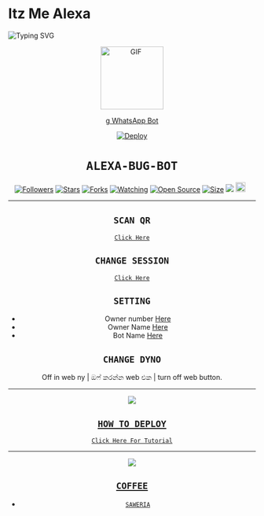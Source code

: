 # Itz Me Alexa

<img
        src="https://readme-typing-svg.herokuapp.com/?size=30&width=800&lines=Click+On+The+Gif+To+Install+The+Bot."
            alt="Typing SVG"
        />
    </a>
</p>
<div align="center">
  <p align="center">
  <a href="https://youtu.be/BcMIibIUmHc"><img src="https://media.giphy.com/media/Uhl43Qa5QbhKglX8DX/giphy.gif" alt="GIF" width="128" height="128"/>
</p>g
WhatsApp Bot

[![Deploy](https://www.herokucdn.com/deploy/button.svg)](https://heroku.com/deploy?template=https://github.com/Shadow-Sir6/Itz-Me-Alexa)
# ```ALEXA-BUG-BOT```
<p align="center">
<a href="https://github.com/Shadow-Sir6/followers"><img title="Followers" src="https://img.shields.io/github/followers/Shadow-Sir6?color=red&style=flat-square"></a>
<a href="https://github.com/Shadow-Sir6/Queen-Alexa/stargazers/"><img title="Stars" src="https://img.shields.io/github/stars/Shadow-Sir6/bug-bot?color=blue&style=flat-square"></a>
<a href="https://github.com/Shadow-Sir6/Queen-Alexa/network/members"><img title="Forks" src="https://img.shields.io/github/forks/Shadow-Sir6/bug-bot?color=red&style=flat-square"></a>
<a href="https://github.com/Shadow-Sir6/Queen-Alexa/watchers"><img title="Watching" src="https://img.shields.io/github/watchers/Shadow-Sir6/bug-bot?label=Watchers&color=blue&style=flat-square"></a>
<a href="https://github.com/Shadow-Sir6/Queen-Alexa"><img title="Open Source" src="https://badges.frapsoft.com/os/v2/open-source.svg?v=103"></a>
<a href="https://github.com/Shadow-Sir6/Queen-Alexa/"><img title="Size" src="https://img.shields.io/github/repo-size/zeeoneofc/Alphabot7?style=flat-square&color=green"></a>
<a href="https://hits.seeyoufarm.com"><img src="https://hits.seeyoufarm.com/api/count/incr/badge.svg?url=https%3A%2F%2Fgithub.com%2FShadow-Sir6%2Fbug-bot&count_bg=%2379C83D&title_bg=%23555555&icon=probot.svg&icon_color=%2300FF6D&title=hits&edge_flat=false"/></a>
<a href="https://github.com/Shadow-Sir6/Queen-Alexa/graphs/commit-activity"><img height="20" src="https://img.shields.io/badge/Maintained%3F-yes-green.svg"></a>&nbsp;&nbsp;
</p>
<p align='center'>
    </p>

-------

## `SCAN QR`

[`Click Here`](https://replit.com/@Shadow-Sir6/Queen-Alexa-QR-Code)

## `CHANGE SESSION`

[`Click Here`](https://github.com/Shadow-Sir6/Queen-Alexa/blob/main/session.json#L1)

## `SETTING`

- Owner number [Here](https://github.com/Shadow-Sir6/Queen-Alexa/blob/main/settings.json#L4)
- Owner Name [Here](https://github.com/Shadow-Sir6/Queen-Alexa/blob/main/settings.json#L14)
- Bot Name [Here](https://github.com/Shadow-Sir6/Queen-Alexa/blob/main/settings.json#L15)

## `CHANGE DYNO`

Off in web ny | ඔෆ් කරන්න web එක | turn off web button.

----------

<p align="center">
  <a href="https://youtube.com/c/ShadowSir"><img src="https://i.ibb.co/TPqc8cv/Screenshot-2021-10-14-12-00-45-610-com-android-chrome.jpg" />
</p>

## ```HOW TO DEPLOY```

[`Click Here For Tutorial`](https://youtu.be/BcMIibIUmHc)<br>

----------

<p align="center">
  <a href="https://youtu.be/BcMIibIUmHc"><img src="https://i.ibb.co/P18NNM2/20211024-191503.jpg" />
</p>


## ```COFFEE```

- [`SAWERIA`](https://saweria.co/ShadowSir)
